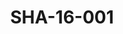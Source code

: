 ---
pid: SHA-16-001
title: SHA-16-001
language: en
original_label: 
rights: Sharhabil Ahmed
location_of_original: Sharhabil Ahmed
photographer_or_studio: 
scanned_from: photograph 10.1 by 15.1
_date: 1993-1995
location: Britain, London
description: Sharhabil Ahmed in crowd
additional_notes: 
permission_display: 'yes'
on_server: 'no'
on_website: 'no'
permalink: /photopages/en/SHA-16-001
layout: photo-page
---